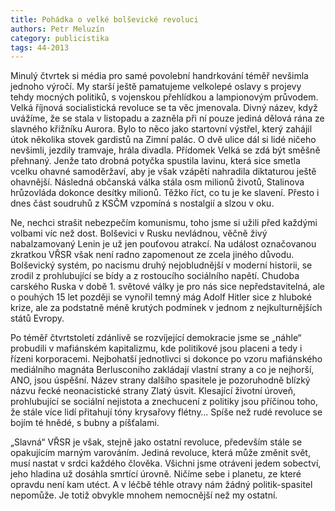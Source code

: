 ```yaml
---
title: Pohádka o velké bolševické revoluci
authors: Petr Meluzín
category: publicistika
tags: 44-2013
---
```


Minulý čtvrtek si média pro samé povolební handrkování téměř nevšimla jednoho výročí. My starší ještě pamatujeme velkolepé oslavy s projevy tehdy mocných politiků, s vojenskou přehlídkou a lampionovým průvodem. Velká říjnová socialistická revoluce se ta věc jmenovala. Divný název, když uvážíme, že se stala v listopadu a zazněla při ní pouze jediná dělová rána ze slavného křižníku Aurora. Bylo to něco jako startovní výstřel, který zahájil útok několika stovek gardistů na Zimní palác. O dvě ulice dál si lidé ničeho nevšimli, jezdily tramvaje, hrála divadla. Přídomek Velká se zdá být směšně přehnaný. Jenže tato drobná potyčka spustila lavinu, která sice smetla vcelku ohavné samoděržaví, aby je však vzápětí nahradila diktaturou ještě ohavnější. Následná občanská válka stála osm milionů životů, Stalinova hrůzovláda dokonce desítky milionů. Těžko říct, co tu je ke slavení. Přesto i dnes část soudruhů z KSČM vzpomíná s nostalgií a slzou v oku.

Ne, nechci strašit nebezpečím komunismu, toho jsme si užili před každými volbami víc než dost. Bolševici v Rusku nevládnou, věčně živý nabalzamovaný Lenin je už jen pouťovou atrakcí. Na událost označovanou zkratkou VŘSR však není radno zapomenout ze zcela jiného důvodu. Bolševický systém, po nacismu druhý nejobludnější v moderní historii, se zrodil z prohlubující se bídy a z rostoucího sociálního napětí. Chudoba carského Ruska v době 1. světové války je pro nás sice nepředstavitelná, ale o pouhých 15 let později se vynořil temný mág Adolf Hitler sice z hluboké krize, ale za podstatně méně krutých podmínek v jednom z nejkulturnějších států Evropy.

Po téměř čtvrtstoletí zdánlivě se rozvíjející demokracie jsme se „náhle“ probudili v mafiánském kapitalizmu, kde politikové jsou placeni a tedy i řízeni korporacemi. Nejbohatší jednotlivci si dokonce po vzoru mafiánského mediálního magnáta Berlusconiho zakládají vlastní strany a co je nejhorší, ANO, jsou úspěšní. Název strany dalšího spasitele je pozoruhodně blízký názvu řecké neonacistické strany Zlatý úsvit. Klesající životní úroveň, prohlubující se sociální nejistota a znechucení z politiky jsou příčinou toho, že stále více lidí přitahují tóny krysařovy flétny… Spíše než rudé revoluce se bojím té hnědé, s bubny a píšťalami.

„Slavná“ VŘSR je však, stejně jako ostatní revoluce, především stále se opakujícím marným varováním. Jediná revoluce, která může změnit svět, musí nastat v srdci každého člověka. Všichni jsme otráveni jedem sobectví, jeho hladina už dosáhla smrtící úrovně. Ničíme sebe i planetu, ze které opravdu není kam utéct. A v léčbě téhle otravy nám žádný politik-spasitel nepomůže. Je totiž obvykle mnohem nemocnější než my ostatní.
